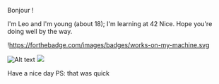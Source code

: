 Bonjour !

I'm Leo and I'm young (about 18);
I'm learning at 42 Nice.
Hope you're doing well by the way.

!https://forthebadge.com/images/badges/works-on-my-machine.svg

![Alt text](https://forthebadge.com/images/badges/works-on-my-machine.svg)
<img src="[/controllers_brief.svg](https://forthebadge.com/images/badges/works-on-my-machine.svg)">

Have a nice day
PS: that was quick
